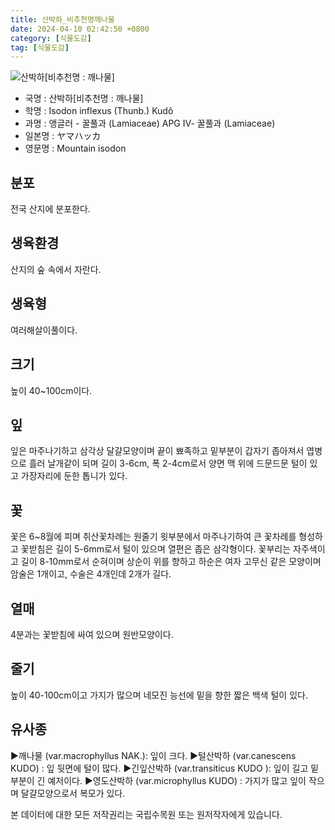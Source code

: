 ```yaml
---
title: 산박하_비추천명깨나물
date: 2024-04-10 02:42:50 +0800
category: [식물도감]
tag: [식물도감]
---
```




![산박하[비추천명 : 깨나물]](/fileUpload/plants/basic/Labiatae/Isodon/15994/1_th2.JPG)
- 국명 : 산박하[비추천명 : 깨나물]
- 학명 : Isodon inflexus (Thunb.) Kudô
- 과명 : 앵글러 - 꿀풀과 (Lamiaceae) APG Ⅳ- 꿀풀과 (Lamiaceae)
- 일본명 : ヤマハッカ
- 영문명 : Mountain isodon


## 분포
전국 산지에 분포한다.
## 생육환경
산지의 숲 속에서 자란다.
## 생육형
여러해살이풀이다.
## 크기
높이 40~100cm이다.
## 잎
잎은 마주나기하고 삼각상 달걀모양이며 끝이 뾰족하고 밑부분이 갑자기 좁아져서 엽병으로 흘러 날개같이 되며 길이 3-6cm, 폭 2-4cm로서 양면 맥 위에 드문드문 털이 있고 가장자리에 둔한 톱니가 있다.
## 꽃
꽃은 6~8월에 피며 취산꽃차례는 원줄기 윗부분에서 마주나기하여 큰 꽃차례를 형성하고 꽃받침은 길이 5-6mm로서 털이 있으며 열편은 좁은 삼각형이다. 꽃부리는 자주색이고 길이 8-10mm로서 순혀이며 상순이 위를 향하고 하순은 여자 고무신 같은 모양이며 암술은 1개이고, 수술은 4개인데 2개가 길다.
## 열매
4분과는 꽃받침에 싸여 있으며 원반모양이다.
## 줄기
높이 40-100cm이고 가지가 많으며 네모진 능선에 밑을 향한 짧은 백색 털이 있다.
## 유사종
▶깨나물 (var.macrophyllus NAK.): 잎이 크다. ▶털산박하 (var.canescens KUDO) : 잎 뒷면에 털이 많다. ▶긴잎산박하 (var.transiticus KUDO ): 잎이 길고 밑부분이 긴 예저이다. ▶영도산박하 (var.microphyllus KUDO) : 가지가 많고 잎이 작으며 달걀모양으로서 복모가 있다.






본 데이터에 대한 모든 저작권리는 국립수목원 또는 원저작자에게 있습니다.
